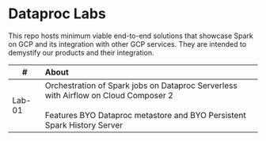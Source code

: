 # Dataproc Labs

This repo hosts minimum viable end-to-end solutions that showcase Spark on GCP and its integration with other GCP services. They are intended to demystify our products and their integration.

| # | About | 
| -- | :--- | 
| Lab-01 |  Orchestration of Spark jobs on Dataproc Serverless with Airflow on Cloud Composer 2 <br><br>Features BYO Dataproc metastore and BYO Persistent Spark History Server|



